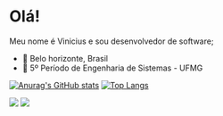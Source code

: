 # Olá!

Meu nome é Vinicius e sou desenvolvedor de software;

- 📍  Belo horizonte, Brasil
- :school:  5º Período de Engenharia de Sistemas - UFMG 

[![Anurag's GitHub stats](https://github-readme-stats.vercel.app/api?username=vinicius-cardoso)](https://github.com/anuraghazra/github-readme-stats)
[![Top Langs](https://github-readme-stats.vercel.app/api/top-langs/?username=vinicius-cardoso)](https://github.com/anuraghazra/github-readme-stats)

<div>
  <a href = "mailto: jpmairinque@gmail.com"><img src="https://img.shields.io/badge/-Gmail-%23EA4335?style=for-the-badge&logo=gmail&logoColor=white" target="_blank"></a>
  <a href="https://www.linkedin.com/in/jo%C3%A3o-pedro-mairinque-3a02551b9/" target="_blank"><img src="https://img.shields.io/badge/-LinkedIn-%230077B5?style=for-the-badge&logo=linkedin&logoColor=white" target="_blank"></a>
 </div>
